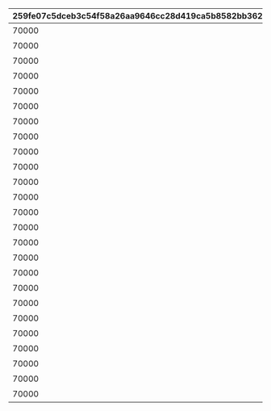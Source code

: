 |259fe07c5dceb3c54f58a26aa9646cc28d419ca5b8582bb36296d44fb2848d8d|8e5e15a313fe8c9583228036250c31ea165b156db942cb0e9c20b4cc45e4a0dd|9defbc39a17aca8c557652f7b6a3de036ef762bd2ab103f784c92515e1b273c3|2214c7d3b38fc721fd6f333e58e9a8642645d0e6d325d59dff67ee1ecf24c2e5|fc5ae0acf734c549142650c2fb0446746e64ebe5eae093e07b47fdbd795d5ca0|a865c17082fcb1ceb2c2698be211c6e39056ab7eee767a8272f73148799bda2d|3f97d8955a5236c929c1dbf04fe31dd19c7381e357aed5e92cccd534a06edde6|16a2603d49690538c03ba00ad50f75d14e98a541851a71c95ab9c5082142b4ff|
| --- | --- | --- | --- | --- | --- | --- | --- |
|70000|0|111|1|ガーゴイル（EASY）をクリアしよう|90110001|110001|110001|
|70000|0|112|1|ガーゴイル（NORMAL）をクリアしよう|90110002|110002|110001|
|70000|0|113|1|ガーゴイル（HARD）をクリアしよう|90110003|110003|110001|
|70000|0|114|1|ガーゴイル（VERY HARD）をクリアしよう|90110004|110004|110001|
|70000|0|115|1|ガーゴイル（EXTREME）をクリアしよう|90110005|110005|110001|
|70000|0|121|1|マグスガーゴイル（EASY）をクリアしよう|90120001|120001|110001|
|70000|0|122|1|マグスガーゴイル（NORMAL）をクリアしよう|90120002|120002|110001|
|70000|0|123|1|マグスガーゴイル（HARD）をクリアしよう|90120003|120003|110001|
|70000|0|124|1|マグスガーゴイル（VERY HARD）をクリアしよう|90120004|120004|110001|
|70000|0|125|1|マグスガーゴイル（EXTREME）をクリアしよう|90120005|120005|110001|
|70000|0|131|1|ガードガーゴイル（EASY）をクリアしよう|90130001|130001|110001|
|70000|0|132|1|ガードガーゴイル（NORMAL）をクリアしよう|90130002|130002|110001|
|70000|0|133|1|ガードガーゴイル（HARD）をクリアしよう|90130003|130003|110001|
|70000|0|134|1|ガードガーゴイル（VERY HARD）をクリアしよう|90130004|130004|110001|
|70000|0|135|1|ガードガーゴイル（EXTREME）をクリアしよう|90130005|130005|110001|
|70000|0|141|1|ガーゴイル・バースト（EASY）をクリアしよう|90140001|140001|110001|
|70000|0|142|1|ガーゴイル・バースト（NORMAL）をクリアしよう|90140002|140002|110001|
|70000|0|143|1|ガーゴイル・バースト（HARD）をクリアしよう|90140003|140003|110001|
|70000|0|144|1|ガーゴイル・バースト（VERY HARD）をクリアしよう|90140004|140004|110001|
|70000|0|145|1|ガーゴイル・バースト（EXTREME）をクリアしよう|90140005|140005|110001|
|70000|0|151|1|ガーゴイル・マギ（EASY）をクリアしよう|90150001|150001|110001|
|70000|0|152|1|ガーゴイル・マギ（NORMAL）をクリアしよう|90150002|150002|110001|
|70000|0|153|1|ガーゴイル・マギ（HARD）をクリアしよう|90150003|150003|110001|
|70000|0|154|1|ガーゴイル・マギ（VERY HARD）をクリアしよう|90150004|150004|110001|
|70000|0|155|1|ガーゴイル・マギ（EXTREME）をクリアしよう|90150005|150005|110001|